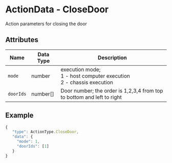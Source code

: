 # ActionData - CloseDoor

Action parameters for closing the door

## Attributes

| Name | Data Type | Description |
| --------- | -------- | ---------------------------------------------- |
| `mode` | number | execution mode;<br/>1 - host computer execution<br/>2 - chassis execution |
| `doorIds` | number[] | Door number; the order is 1,2,3,4 from top to bottom and left to right |

## Example

```javascript
{
   "type": ActionType.CloseDoor,
   "data": {
     "mode": 1,
     "doorIds": [1]
   }
}
````
